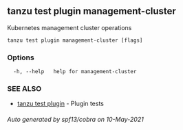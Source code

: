 ## tanzu test plugin management-cluster

Kubernetes management cluster operations

```
tanzu test plugin management-cluster [flags]
```

### Options

```
  -h, --help   help for management-cluster
```

### SEE ALSO

* [tanzu test plugin](tanzu_test_plugin.md)	 - Plugin tests

###### Auto generated by spf13/cobra on 10-May-2021
